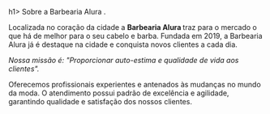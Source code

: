 h1> Sobre a Barbearia Alura .</h1>

<p> Localizada no coração da cidade a <strong> Barbearia Alura </strong> traz para o mercado o que há de melhor para o seu cabelo e barba. Fundada em 2019, a Barbearia Alura já é destaque na cidade e conquista novos clientes a cada dia.

<p> <em> Nossa missão é: "Proporcionar auto-estima e qualidade de vida aos clientes". </em> </p>

<p> Oferecemos profissionais experientes e antenados às mudanças no mundo da moda. O atendimento possui padrão de excelência e agilidade, garantindo qualidade e satisfação dos nossos clientes. </p>
